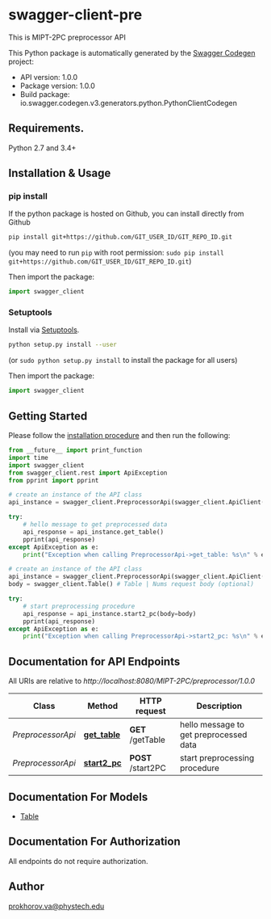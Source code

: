 # swagger-client-pre
This is MIPT-2PC preprocessor API

This Python package is automatically generated by the [Swagger Codegen](https://github.com/swagger-api/swagger-codegen) project:

- API version: 1.0.0
- Package version: 1.0.0
- Build package: io.swagger.codegen.v3.generators.python.PythonClientCodegen

## Requirements.

Python 2.7 and 3.4+

## Installation & Usage
### pip install

If the python package is hosted on Github, you can install directly from Github

```sh
pip install git+https://github.com/GIT_USER_ID/GIT_REPO_ID.git
```
(you may need to run `pip` with root permission: `sudo pip install git+https://github.com/GIT_USER_ID/GIT_REPO_ID.git`)

Then import the package:
```python
import swagger_client 
```

### Setuptools

Install via [Setuptools](http://pypi.python.org/pypi/setuptools).

```sh
python setup.py install --user
```
(or `sudo python setup.py install` to install the package for all users)

Then import the package:
```python
import swagger_client
```

## Getting Started

Please follow the [installation procedure](#installation--usage) and then run the following:

```python
from __future__ import print_function
import time
import swagger_client
from swagger_client.rest import ApiException
from pprint import pprint

# create an instance of the API class
api_instance = swagger_client.PreprocessorApi(swagger_client.ApiClient(configuration))

try:
    # hello message to get preprocessed data
    api_response = api_instance.get_table()
    pprint(api_response)
except ApiException as e:
    print("Exception when calling PreprocessorApi->get_table: %s\n" % e)

# create an instance of the API class
api_instance = swagger_client.PreprocessorApi(swagger_client.ApiClient(configuration))
body = swagger_client.Table() # Table | Nums request body (optional)

try:
    # start preprocessing procedure
    api_response = api_instance.start2_pc(body=body)
    pprint(api_response)
except ApiException as e:
    print("Exception when calling PreprocessorApi->start2_pc: %s\n" % e)
```

## Documentation for API Endpoints

All URIs are relative to *http://localhost:8080/MIPT-2PC/preprocessor/1.0.0*

Class | Method | HTTP request | Description
------------ | ------------- | ------------- | -------------
*PreprocessorApi* | [**get_table**](docs/PreprocessorApi.md#get_table) | **GET** /getTable | hello message to get preprocessed data
*PreprocessorApi* | [**start2_pc**](docs/PreprocessorApi.md#start2_pc) | **POST** /start2PC | start preprocessing procedure

## Documentation For Models

 - [Table](docs/Table.md)

## Documentation For Authorization

 All endpoints do not require authorization.


## Author

prokhorov.va@phystech.edu
